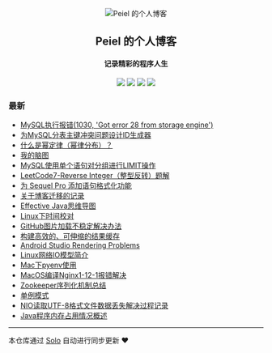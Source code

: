 <p align="center"><img alt="Peiel 的个人博客" src="https://static.b3log.org/images/brand/solo-128.png"></p><h2 align="center">
Peiel 的个人博客
</h2>

<h4 align="center">记录精彩的程序人生</h4>
<p align="center"><a title="Peiel 的个人博客" target="_blank" href="https://github.com/peiel/solo-blog"><img src="https://img.shields.io/github/last-commit/peiel/solo-blog.svg?style=flat-square&color=FF9900"></a>
<a title="GitHub repo size in bytes" target="_blank" href="https://github.com/peiel/solo-blog"><img src="https://img.shields.io/github/repo-size/peiel/solo-blog.svg?style=flat-square"></a>
<a title="Solo Version" target="_blank" href="https://github.com/88250/solo/releases"><img src="https://img.shields.io/badge/solo-4.3.0-f1e05a.svg?style=flat-square&color=blueviolet"></a>
<a title="Hits" target="_blank" href="https://github.com/88250/hits"><img src="https://hits.b3log.org/peiel/solo-blog.svg"></a></p>

### 最新

* [MySQL执行报错(1030, 'Got error 28 from storage engine')](https://www.peiel.com/articles/2020/08/11/1597116561256.html)
* [为MySQL分表主键冲突问题设计ID生成器](https://www.peiel.com/articles/2020/07/24/1595575419085.html)
* [什么是幂定律（幂律分布）？](https://www.peiel.com/articles/2020/07/22/1595400580909.html)
* [我的脑图](https://www.peiel.com/articles/2020/07/21/1595297643872.html)
* [MySQL使用单个语句对分组进行LIMIT操作](https://www.peiel.com/articles/2020/07/20/1595231626066.html)
* [LeetCode7-Reverse Integer（整型反转）题解](https://www.peiel.com/articles/2020/07/10/1594374522975.html)
* [为 Sequel Pro 添加语句格式化功能](https://www.peiel.com/articles/2020/07/10/1594373433242.html)
* [关于博客迁移的记录](https://www.peiel.com/articles/2020/07/10/1594372897661.html)
* [Effective Java思维导图](https://www.peiel.com/articles/2020/07/10/1594364697477.html)
* [Linux下时间校对](https://www.peiel.com/articles/2020/07/10/1594364696535.html)
* [GitHub图片加载不稳定解决办法](https://www.peiel.com/articles/2020/07/10/1594364695772.html)
* [构建高效的、可伸缩的结果缓存](https://www.peiel.com/articles/2020/07/10/1594364695469.html)
* [Android Studio Rendering Problems](https://www.peiel.com/articles/2020/07/10/1594364695148.html)
* [Linux网络IO模型简介](https://www.peiel.com/articles/2020/07/10/1594364694020.html)
* [Mac下pyenv使用](https://www.peiel.com/articles/2020/07/10/1594364693462.html)
* [MacOS编译Nginx1-12-1报错解决](https://www.peiel.com/articles/2020/07/10/1594364690178.html)
* [Zookeeper序列化机制总结](https://www.peiel.com/articles/2020/07/10/1594364689667.html)
* [单例模式](https://www.peiel.com/articles/2020/07/10/1594364689358.html)
* [NIO读取UTF-8格式文件数据丢失解决过程记录](https://www.peiel.com/articles/2020/07/10/1594364687358.html)
* [Java程序内存占用情况概述](https://www.peiel.com/articles/2020/07/10/1594364686596.html)



---

本仓库通过 [Solo](https://github.com/88250/solo) 自动进行同步更新 ❤️ 